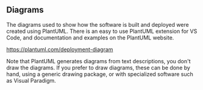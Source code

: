 
## Diagrams

The diagrams used to show how the software is built and deployed were created using PlantUML.  There is an easy to use PlantUML extension for VS Code, and documentation and examples on the PlantUML website.

<https://plantuml.com/deployment-diagram>

Note that PlantUML generates diagrams from text descriptions, you don't draw the diagrams.  If you prefer to draw diagrams, these can be done by hand, using a generic drawing package, or with specialized software such as Visual Paradigm.

